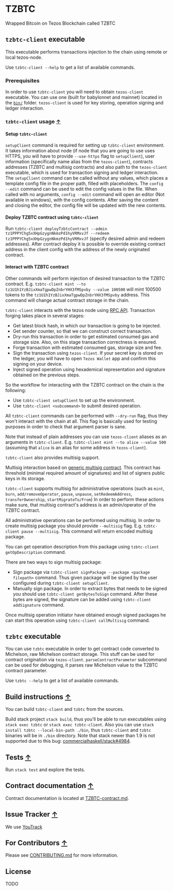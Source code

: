 <!--
 - SPDX-FileCopyrightText: 2019 Bitcoin Suisse
 -
 - SPDX-License-Identifier: LicenseRef-Proprietary
 -->

# TZBTC

Wrapped Bitcoin on Tezos Blockchain called TZBTC

## `tzbtc-client` executable

This executable performs transactions injection to the chain using remote or local
tezos-node.

Use `tzbtc-client --help` to get a list of available commands.

### Prerequisites

In order to use `tzbtc-client` you will need to obtain `tezos-client`
executable. You can use one (built for babylonnet and mainnet) located in the
[`bin/`](bin/) folder. `tezos-client` is used for key storing, operation signing and
ledger interaction.

### `tzbtc-client` usage [↑](#tzbtc-client-executable)

#### Setup `tzbtc-client`
`setupClient` command is required for setting up `tzbtc-client`
environment. It takes information about node (if node that you are going to use
uses HTTPS, you will have to provide `--use-https` flag to `setupClient`),
user information (specifically name alias from the `tezos-client`), contracts addresses
(TZBTC and multisig contracts)
and also path to the `tezos-client` executable, which is used for
transaction signing and ledger interaction. The `setupClient` command
can be called without any values, which places a template config file in
the proper path, filled with placeholders. The `config --edit` command
can be used to edit the config values in the file. When called with no
arguments, `config --edit` command will open an editor (Not available in
windows), with the config contents. After saving the content and
closing the editor, the config file will be updated with the new
contents.

#### Deploy TZBTC contract using `tzbtc-client`

Run `tzbtc-client deployTzbtcContract --admin tz1PPPYChg5xXHpGzygnNkmzPd1hyVRMxvJf --redeem tz1PPPYChg5xXHpGzygnNkmzPd1hyVRMxvJf`
(specify desired admin and redeem addresses). After contract deploy it is possible to override existing contract address in the
client config with the address of the newly originated contract.

#### Interact with TZBTC contract

Other commands will perform injection of desired transaction to the
TZBTC contract. E.g. `tzbtc-client mint --to tz1U1h1YzBJixXmaTgpwDpZnbrYHX3fMSpvby --value 100500`
will mint 100500 tokens to the `tz1U1h1YzBJixXmaTgpwDpZnbrYHX3fMSpvby` address.
This command will change actual contract storage in the chain.

`tzbtc-client` interacts with the tezos node using [RPC API](https://tezos.gitlab.io/api/rpc.html).
Transaction forging takes place in several stages:

* Get latest block hash, in which our transaction is going to be injected.
* Get sender counter, so that we can construct correct transaction.
* Dry-run this transaction in order to get estimated consumed gas and storage size.
Also, on this stage transaction correctness is ensured.
* Forge transaction with estimated consumed gas, storage size and fee.
* Sign the transaction using `tezos-client`. If your secret key is stored on the
ledger, you will have to open `Tezos Wallet` app and confirm this signing on
your device.
* Inject signed operation using hexademical representation and signature obtained
on the previous steps.


So the workflow for interacting with the TZBTC contract on the chain is the following:
* Use `tzbtc-client setupClient` to set up the environment.
* Use `tzbtc-client <subcommand>` to submit desired operation.

All `tzbtc-client` commands can be performed with `--dry-run` flag, thus they won't
interact with the chain at all. This flag is basically used for testing purposes in
order to check that argument parser is sane.

Note that instead of plain addresses you can use `tezos-client` aliases as an arguments
in `tzbtc-client`. E.g. `tzbtc-client mint --to alice --value 500` (assuming that
`alice` is an alias for some address in `tezos-client`).

`tzbtc-client` also provides multisig support.

Multisig interaction based on [generic multisig contract](contracts/MultiSigGeneric.tz).
This contract has threshold (minimal required amount of signatures) and list of signers
public keys in its storage.

`tzbtc-client` supports multisig for administrative operations (such as `mint`, `burn`,
`add/removeOperator`, `pause`, `unpause`, `setRedeemAddress`, `transferOwnership`,
`startMigrateTo/From`)
In order to perform these actions make sure, that multisig contract's address is
an admin/operator of the TZBTC contract.

All administrative operations can be performed using multisig.
In order to create multisig package you should provide `--multisig` flag.
E.g. `tzbtc-client pause --multisig`. This command will return encoded multisig package.

You can get operation description from this package using `tzbtc-client getOpDescription` command.

There are two ways to sign multisig package:
* Sign package via `tzbtc-client signPackage --package <package filepath>` command.
Thus given package will be signed by the user configured during `tzbtc-client setupClient`.
* Manually sign package. In order to extract bytes that needs to be signed you should use
`tzbtc-client getBytesToSign` command. After these bytes are signed, the signature can be
added using `tzbtc-client addSignature` command.

Once multisig operation initiator have obtained enough signed packages he can start this
operation using `tzbtc-client callMultisig` command.

## `tzbtc` executable

You can use `tzbtc` executable in order to get contract code converted
to Michelson, raw Michelson contract storage. This stuff can be used for
contract origination via `tezos-client`.
`parseContractParameter` subcommand can be used for debugging,
it parses raw Michelson value to the TZBTC contract parameter.

Use `tzbtc --help` to get a list of available commands.

## Build instructions [↑](#TZBTC)

You can build `tzbtc-client` and `tzbtc` from the sources.

Build stack project `stack build`, thus you'll be able to run executables using
`stack exec tzbtc` or `stack exec tzbtc-client`. Also you can use
`stack install tzbtc --local-bin-path ./bin`, thus `tzbtc-client` and `tzbtc` binaries
will be in `./bin` directory. Note that stack newer than 1.9 is
not supported due to this bug: [commercialhaskell/stack#4984](https://github.com/commercialhaskell/stack/issues/4984).

## Tests [↑](#TZBTC)

Run `stack test` and explore the tests.

## Contract documentation [↑](#TZBTC)

Contract documentation is located at [TZBTC-contract.md](../autodoc/master/TZBTC-contract.md).

## Issue Tracker [↑](#TZBTC)

We use [YouTrack](https://issues.serokell.io/issues/TBTC)

## For Contributors [↑](#TZBTC)

Please see [CONTRIBUTING.md](CONTRIBUTING.md) for more information.

## License

TODO
